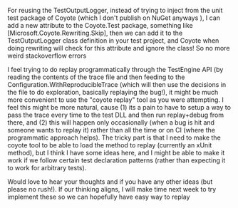 For reusing the TestOutputLogger, instead of trying to inject from the unit test package of Coyote (which I don't publish on NuGet anyways ), I can add a new attribute to the Coyote.Test package, something like [Microsoft.Coyote.Rewriting.Skip], then we can add it to the TestOutputLogger class definition in your test project, and Coyote when doing rewriting will check for this attribute and ignore the class! So no more weird stackoverflow errors 

I feel trying to do replay programmatically through the TestEngine API (by reading the contents of the trace file and then feeding to the Configuration.WithReproducibleTrace (which will then use the decisions in the file to do exploration, basically replaying the bug!), it might be much more convenient to use the "coyote replay" tool as you were attempting. I feel this might be more natural, cause (1) its a pain to have to setup a way to pass the trace every time to the test DLL and then run replay+debug from there, and (2) this will happen only occasionally (when a bug is hit and someone wants to replay it) rather than all the time or on CI (where the programmatic approach helps). The tricky part is that I need to make the coyote tool to be able to load the method to replay (currently an xUnit method), but I think I have some ideas here, and I might be able to make it work if we follow certain test declaration patterns (rather than expecting it to work for arbitrary tests).

Would love to hear your thoughts and if you have any other ideas (but please no rush!). If our thinking aligns, I will make time next week to try implement these so we can hopefully have easy way to replay 